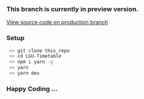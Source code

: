 ### This branch is currently in preview version.
[View source code on production branch](https://github.com/Zain-ul-din/LGU-Timetable/tree/production)


### Setup

```bash
 >> git clone this_repo
 >> cd LGU-Timetable
 >> npm i yarn -g
 >> yarn
 >> yarn dev
```


### Happy Coding ...